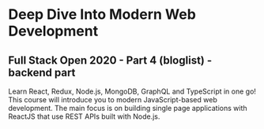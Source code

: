 # Deep Dive Into Modern Web Development

## Full Stack Open 2020 - Part 4 (bloglist) - backend part

Learn React, Redux, Node.js, MongoDB, GraphQL and TypeScript in one go! This course will introduce you to modern JavaScript-based web development. The main focus is on building single page applications with ReactJS that use REST APIs built with Node.js.
